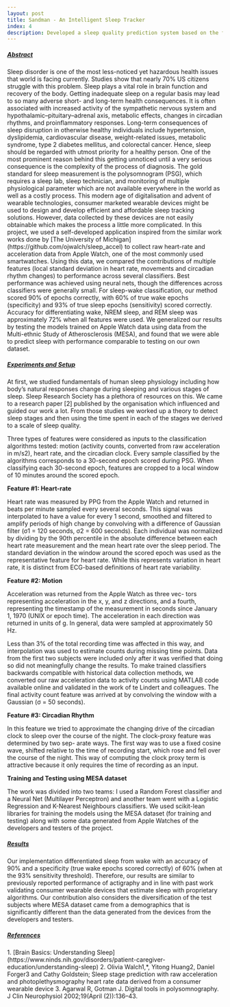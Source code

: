 ```yaml
---
layout: post
title: Sandman - An Intelligent Sleep Tracker
index: 4
description: Developed a sleep quality prediction system based on the features extracted from Heart-rate, Movement, and Circadian Rhythm data from the MEMS and PPG sensors of Apple Watch. Sleep stage detection was done using Random Forests and Neural Networks (Multilayer Perceptron) which achieved 90% accuracy and 60% specificity.
---
```


<h5><u>Abstract</u></h5>
Sleep disorder is one of the most less-noticed yet hazardous health issues that world is facing currently. 
Studies show that nearly 70% US citizens struggle with this problem. Sleep plays a vital role in brain function and recovery of the body. 
Getting inadequate sleep on a regular basis may lead to so many adverse short- and long-term health consequences. 
It is often associated with increased activity of the sympathetic nervous system and hypothalamic–pituitary–adrenal axis, metabolic effects, 
changes in circadian rhythms, and proinflammatory responses. Long-term consequences of sleep disruption in otherwise healthy 
individuals include hypertension, dyslipidemia, cardiovascular disease, weight-related issues, metabolic syndrome, type 2 diabetes mellitus, 
and colorectal cancer. Hence, sleep should be regarded with utmost priority for a healthy person. 
One of the most prominent reason behind this getting unnoticed until a very serious consequence is the complexity of the process of diagnosis. 
The gold standard for sleep measurement is the polysomnogram (PSG), which requires a sleep lab, sleep technician, and monitoring of multiple 
physiological parameter which are not available everywhere in the world as well as a costly process. 
This modern age of digitalisation and advent of wearable technologies, consumer marketed wearable devices might be used to design and develop 
efficient and affordable sleep tracking solutions. However, data collected by these devices are not easily obtainable which makes the process a 
little more complicated. In this project, we used a self-developed application inspired from the similar work works done by 
[The University of Michigan](https://github.com/ojwalch/sleep_accel) to collect raw heart-rate and acceleration data from Apple Watch, one of the most commonly used smartwatches. 
Using this data, we compared the contributions of multiple features (local standard deviation in heart rate, movements and circadian rhythm changes) to performance across several classifiers. Best performance was achieved using neural nets, though the differences across classifiers were generally small. For sleep-wake classification, our method scored 90% of epochs correctly, with 60% of true wake epochs (specificity) and 93% of true sleep epochs (sensitivity) scored correctly. Accuracy for differentiating wake, NREM sleep, and REM sleep was approximately 72% when all features were used. We generalized our results by testing the models trained on Apple Watch data using data from the Multi-ethnic Study of Atherosclerosis (MESA), and found that we were able to predict sleep with performance comparable to testing on our own dataset.

<h5><u>Experiments and Setup</u></h5>
At first, we studied fundamentals of human sleep physiology including how body’s natural responses change during sleeping and various stages of sleep. Sleep Research Society has a plethora of resources on this. We came to a research paper [2] published by the organisation which influenced and guided our work a lot. From those studies we worked up a theory to detect sleep stages and then using the time spent in each of the stages we derived to a scale of sleep quality.

Three types of features were considered as inputs to the classification algorithms tested: motion (activity counts, converted from raw acceleration in m/s2), heart rate, and the circadian clock. Every sample classified by the algorithms corresponds to a 30-second epoch scored during PSG. When classifying each 30-second epoch, features are cropped to a local window of 10 minutes around the scored epoch. 

<strong>Feature #1: Heart-rate</strong>

Heart rate was measured by PPG from the Apple Watch and returned in beats per minute sampled every several seconds. This signal was interpolated to have a value for every 1 second, 
smoothed and filtered to amplify periods of high change by convolving with a difference of Gaussian filter (σ1 = 120 seconds, σ2 = 600 seconds). Each individual was normalized by dividing by the 90th percentile in the absolute difference between each heart rate measurement and the mean heart rate over the sleep period. The standard deviation in the window around the scored epoch was used as the representative feature for heart rate. While this represents variation in heart rate, it is distinct from ECG-based definitions of heart rate variability. 

<strong>Feature #2: Motion</strong>

Acceleration was returned from the Apple Watch as three vec- tors representing acceleration in the x, y, and z directions, and a fourth, representing the timestamp of the measurement in seconds since January 1, 1970 (UNIX or epoch time). 
The acceleration in each direction was returned in units of g. 
In general, data were sampled at approximately 50 Hz.

Less than 3% of the total recording time was affected in this way, and interpolation was used to estimate counts during missing time points. Data from the first two subjects were included only after it was verified that doing so did not meaningfully change the results. 
To make trained classifiers backwards compatible with historical data collection methods, we converted our raw acceleration data to activity counts using MATLAB code available online and validated in the work of te Lindert and colleagues. The final activity count feature was arrived at by convolving the window with a Gaussian (σ = 50 seconds).

<strong>Feature #3: Circadian Rhythm</strong>

In this feature we tried to approximate the changing drive of the circadian clock to sleep over the course of the night. The clock-proxy feature was determined by two sep- arate ways. The first way was to use a fixed cosine wave, shifted relative to the time of recording start, which rose and fell over the course of the night. This way of computing the clock proxy term is attractive because it only requires the time of recording as an input. 

<strong>Training and Testing using MESA dataset</strong>

The work was divided into two teams: I used a Random Forest classifier and a Neural Net (Multilayer Perceptron) and another team went with a Logistic Regression and K-Nearest Neighbours classifiers. We used scikit-lean libraries for training the models using the MESA dataset (for training and testing) along with some data generated from Apple Watches of the developers and testers of the project.

<h5><u>Results</u></h5>
Our implementation differentiated sleep from wake with an accuracy of 90% and a specificity (true wake epochs scored correctly) of 60% (when at the 93% sensitivity threshold). Therefore, our results are similar to previously reported performance of actigraphy and in line with past work validating consumer wearable devices that estimate sleep with proprietary algorithms. Our contribution also considers the diversification of the test subjects where MESA dataset came from a demographics that is significantly different than the data generated from the devices from the developers and testers.

<h5><u>References</u></h5>
1.  [Brain Basics: Understanding Sleep](https://www.ninds.nih.gov/disorders/patient-caregiver-education/understanding-sleep)
2. Olivia Walch1,*, Yitong Huang2, Daniel Forger3 and Cathy Goldstein; Sleep stage prediction with raw acceleration and photoplethysmography heart rate data derived from a consumer wearable device 
3. Agarwal R, Gotman J. Digital tools in polysomnography. J Clin Neurophysiol 2002;19(April (2)):136–43.
